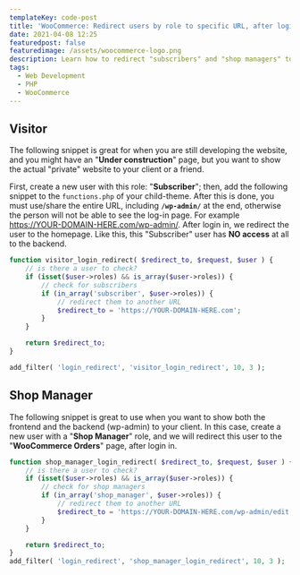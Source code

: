 ```yaml
---
templateKey: code-post
title: 'WooCommerce: Redirect users by role to specific URL, after login in'
date: 2021-04-08 12:25
featuredpost: false
featuredimage: /assets/woocommerce-logo.png
description: Learn how to redirect "subscribers" and "shop managers" to specific URLs, after login in to the wp-admin. This is great if you are developing a website, and you just want to show an "Under Construction" page.
tags:
  - Web Development
  - PHP
  - WooCommerce
---
```


## Visitor

The following snippet is great for when you are still developing the website, and you might have an "**Under construction**" page, but you want to show the actual "private" website to your client or a friend.

First, create a new user with this role: "**Subscriber**"; then, add the following snippet to the `functions.php` of your child-theme. After this is done, you must use/share the entire URL, including **`/wp-admin/`** at the end, otherwise the person will not be able to see the log-in page. For example <https://YOUR-DOMAIN-HERE.com/wp-admin/>. After login in, we redirect the user to the homepage. Like this, this "Subscriber" user has **NO access** at all to the backend.

```php
function visitor_login_redirect( $redirect_to, $request, $user ) {
    // is there a user to check?
    if (isset($user->roles) && is_array($user->roles)) {
        // check for subscribers
        if (in_array('subscriber', $user->roles)) {
            // redirect them to another URL
            $redirect_to = 'https://YOUR-DOMAIN-HERE.com';
        }
    }

    return $redirect_to;
}

add_filter( 'login_redirect', 'visitor_login_redirect', 10, 3 );
```

## Shop Manager

The following snippet is great to use when you want to show both the frontend and the backend (wp-admin) to your client. In this case, create a new user with a "**Shop Manager**" role, and we will redirect this user to the "**WooCommerce Orders**" page, after login in.

```php
function shop_manager_login_redirect( $redirect_to, $request, $user ) {
    // is there a user to check?
    if (isset($user->roles) && is_array($user->roles)) {
        // check for shop managers
        if (in_array('shop_manager', $user->roles)) {
            // redirect them to another URL
            $redirect_to = 'https://YOUR-DOMAIN-HERE.com/wp-admin/edit.php?post_type=shop_order';
        }
    }

    return $redirect_to;
}
add_filter( 'login_redirect', 'shop_manager_login_redirect', 10, 3 );
```

